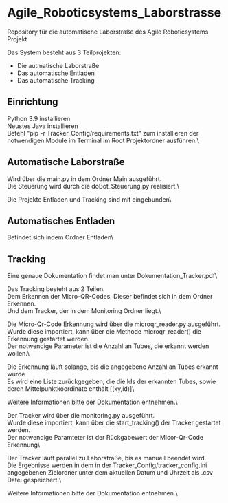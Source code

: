 # Agile_Roboticsystems_Laborstrasse
Repository für die automatische Laborstraße des Agile Roboticsystems Projekt

Das System besteht aus 3 Teilprojekten:

- Die autmatische Laborstraße
- Das automatische Entladen
- Das automatische Tracking

## Einrichtung

Python 3.9 installieren\
Neustes Java installieren\
Befehl "pip -r Tracker_Config/requirements.txt" zum installieren der notwendigen Module im Terminal im Root Projektordner ausführen.\


## Automatische Laborstraße

Wird über die main.py in dem Ordner Main ausgeführt.\
Die Steuerung wird durch die doBot_Steuerung.py realisiert.\

Die Projekte Entladen und Tracking sind mit eingebunden\

## Automatisches Entladen

Befindet sich indem Ordner Entladen\

## Tracking

Eine genaue Dokumentation findet man unter Dokumentation_Tracker.pdf\

Das Tracking besteht aus 2 Teilen.\
Dem Erkennen der Micro-QR-Codes. Dieser befindet sich in dem Ordner Erkennen.\
Und dem Tracker, der in dem Monitoring Ordner liegt.\

Die Micro-Qr-Code Erkennung wird über die microqr_reader.py ausgeführt.\
Wurde diese importiert, kann über die Methode microqr_reader() die Erkennung gestartet werden.\
Der notwendige Parameter ist die Anzahl an Tubes, die erkannt werden wollen.\

Die Erkennung läuft solange, bis die angegebene Anzahl an Tubes erkannt wurde\
Es wird eine Liste zurückgegeben, die die Ids der erkannten Tubes, sowie deren Mittelpunktkoordinate enthält  [(xy,id)]\

Weitere Informationen bitte der Dokumentation entnehmen.\

Der Tracker wird über die monitoring.py ausgeführt.\
Wurde diese importiert, kann über die start_tracking() der Tracker gestartet werden.\
Der notwendige Paramteter ist der Rückgabewert der Micor-Qr-Code Erkennung\

Der Tracker läuft parallel zu Laborstraße, bis es manuell beendet wird.\
Die Ergebnisse werden in dem in der Tracker_Config/tracker_config.ini angegebenen Zielordner unter dem aktuellen Datum und Uhrzeit als .csv Datei gespeichert.\

Weitere Informationen bitte der Dokumentation entnehmen.\


